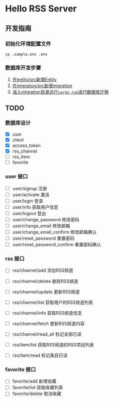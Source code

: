 # Hello RSS Server

## 开发指南

### 初始化环境配置文件

```shell
cp .sample.env .env
```

### 数据库开发步骤

1. [在entity/src新增Entity][1]
2. [在migration/src新增migration][2]
3. [进入migration目录运行`cargo run`进行数据库迁移][3]

[1]:https://www.sea-ql.org/SeaORM/docs/generate-entity/sea-orm-cli
[2]:https://www.sea-ql.org/SeaORM/docs/migration/writing-migration
[3]:https://www.sea-ql.org/SeaORM/docs/migration/running-migration


## TODO

### 数据库设计

* [x] user
* [x] client
* [x] access_token
* [x] rss_channel
* [ ] rss_item
* [ ] favorite

### user 接口

* [ ] user/signup 注册
* [ ] user/activate 激活
* [ ] user/login 登录
* [ ] user/info 获取用户信息
* [ ] user/logout 登出
* [ ] user/change_password 修改密码
* [ ] user/change_email 修改邮箱
* [ ] user/change_email_confirm 修改邮箱确认
* [ ] user/reset_password 重置密码
* [ ] user/reset_password_confirm 重置密码确认

### rss 接口

* [ ] rss/channel/add 添加RSS频道
* [ ] rss/channel/delete 删除RSS频道
* [ ] rss/channel/update 更新RSS频道
* [ ] rss/channel/list 获取用户的RSS频道列表
* [ ] rss/channel/info 获取RSS频道信息
* [ ] rss/channel/fetch 更新RSS频道内容
* [ ] rss/channel/read_all 标记全部已读
* [ ] rss/item/list 获取RSS频道的RSS项目列表
* [ ] rss/item/read 标记条目已读


### favorite 接口

* [ ] favorite/add 新增收藏
* [ ] favorite/list 获取收藏列表
* [ ] favorite/delete 取消收藏
